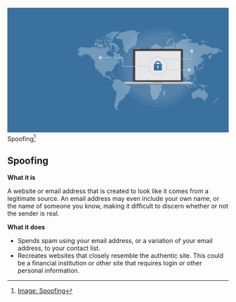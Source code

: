 ![Spoofing](../img/spoofing.jpg)
Spoofing[^spoofingimg]

## Spoofing

**What it is**

A website or email address that is created to look like it comes from a legitimate source. An email address may even include your own name, or the name of someone you know, making it difficult to discern whether or not the sender is real.

**What it does**

- Spends spam using your email address, or a variation of your email address, to your contact list.
- Recreates websites that closely resemble the authentic site. This could be a financial institution or other site that requires login or other personal information.

[^spoofingimg]: [Image: Spoofing](https://pixabay.com/photos/cyber-security-global-network-2296269/)